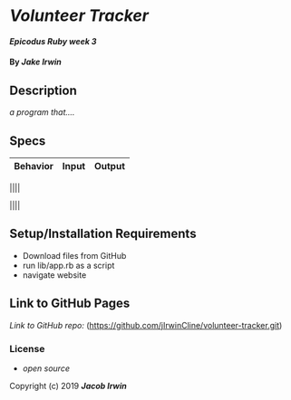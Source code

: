 # _Volunteer Tracker_

#### _Epicodus Ruby week 3_

#### By _**Jake Irwin**_

## Description

_a program that...._

## Specs

| Behavior | Input | Output |
| ------------- |:-------------:| -----:|

||||

||||

## Setup/Installation Requirements

* Download files from GitHub
* run lib/app.rb as a script
* navigate website


## Link to GitHub Pages

_Link to GitHub repo:_
(https://github.com/jIrwinCline/volunteer-tracker.git)


### License

* _open source_

Copyright (c) 2019 **_Jacob Irwin_**

